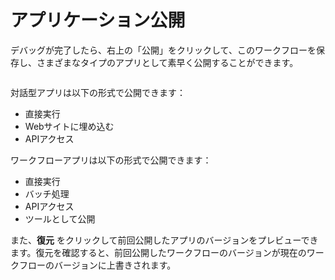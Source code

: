 # アプリケーション公開

デバッグが完了したら、右上の「公開」をクリックして、このワークフローを保存し、さまざまなタイプのアプリとして素早く公開することができます。

<figure><img src="https://assets-docs.dify.ai//img/jp/workflow/f8fb533bfc488d3eab087b9aa47280da.webp" alt=""><figcaption></figcaption></figure>

対話型アプリは以下の形式で公開できます：

* 直接実行
* Webサイトに埋め込む
* APIアクセス

ワークフローアプリは以下の形式で公開できます：

* 直接実行
* バッチ処理
* APIアクセス
* ツールとして公開

また、**復元** をクリックして前回公開したアプリのバージョンをプレビューできます。復元を確認すると、前回公開したワークフローのバージョンが現在のワークフローのバージョンに上書きされます。